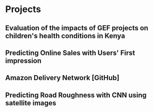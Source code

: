 # Projects

## Evaluation of the impacts of GEF projects on children's health conditions in Kenya

## Predicting Online Sales with Users' First impression

## Amazon Delivery Network [GitHub]

## Predicting Road Roughness with CNN using satellite images
